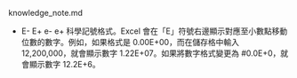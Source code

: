 knowledge_note.md

- E- E+ e- e+
科學記號格式。Excel 會在「E」符號右邊顯示對應至小數點移動位數的數字。例如，如果格式是 0.00E+00，而在儲存格中輸入 12,200,000，就會顯示數字 1.22E+07。如果將數字格式變更為 #0.0E+0，就會顯示數字 12.2E+6。